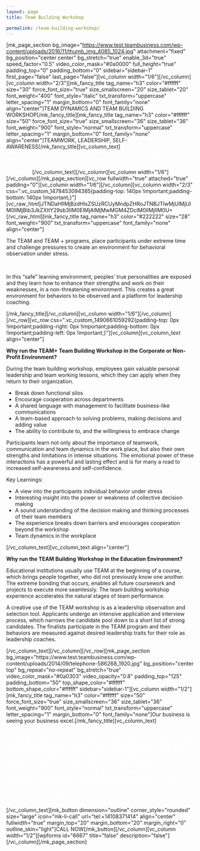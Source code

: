 ```yaml
---
layout: page
title: Team Building Workshop

permalink: /team-building-workshop/
---
```

[mk_page_section bg_image="https://www.test.teambusiness.com/wp-content/uploads/2016/11/thumb_img_4085_1024.jpg" attachment="fixed" bg_position="center center" bg_stretch="true" enable_3d="true" speed_factor="0.5" video_color_mask="#0a0000" full_height="true" padding_top="0" padding_bottom="0" sidebar="sidebar-1" first_page="false" last_page="false"][vc_column width="1/6"][/vc_column][vc_column width="2/3"][mk_fancy_title tag_name="h3" color="#ffffff" size="30" force_font_size="true" size_smallscreen="20" size_tablet="20" font_weight="400" font_style="italic" txt_transform="uppercase" letter_spacing="1" margin_bottom="0" font_family="none" align="center"]TEAM DYNAMICS AND TEAM BUILDING WORKSHOP[/mk_fancy_title][mk_fancy_title tag_name="h3" color="#ffffff" size="50" force_font_size="true" size_smallscreen="36" size_tablet="36" font_weight="900" font_style="normal" txt_transform="uppercase" letter_spacing="1" margin_bottom="0" font_family="none" align="center"]TEAMWORK, LEADERSHIP, SELF-AWARENESS[/mk_fancy_title][vc_column_text]<span style="color: #fff;">The TEAM and TEAM + are team building workshops. These workshops expose participants to how team dynamics in the workplace strongly impact business relationships and performance. They can be run in a full or half day experiential learning workshop.</span>[/vc_column_text][/vc_column][vc_column width="1/6"][/vc_column][/mk_page_section][vc_row fullwidth="true" attached="true" padding="0"][vc_column width="1/6"][/vc_column][vc_column width="2/3" css=".vc_custom_1478453094385{padding-top: 140px !important;padding-bottom: 140px !important;}"][vc_raw_html]JTNDaHIlMjBzdHlsZSUzRCUyMndpZHRoJTNBJTIwMjUlMjUlM0IlMjBib3JkZXItY29sb3IlM0ElMjAlMjMwMGM4ZDclM0IlMjIlM0U=[/vc_raw_html][mk_fancy_title tag_name="h3" color="#222222" size="28" font_weight="900" txt_transform="uppercase" font_family="none" align="center"]
<p style="text-align: left;">The TEAM and TEAM + programs, place participants under extreme time and challenge pressures to create an environment for behavioral observation under stress.</p>
&nbsp;
<p style="text-align: left;">In this “safe” learning environment, peoples’ true personalities are exposed and they learn how to enhance their strengths and work on their weaknesses, in a non-threatening environment. This creates a great environment for behaviors to be observed and a platform for leadership coaching.</p>
[/mk_fancy_title][/vc_column][vc_column width="1/6"][/vc_column][/vc_row][vc_row css=".vc_custom_1490661059292{padding-top: 0px !important;padding-right: 0px !important;padding-bottom: 0px !important;padding-left: 0px !important;}"][vc_column][vc_column_text align="center"]

<style>.vc_custom_1478453094385{padding-bottom:40px!important;}</style>
<p style="text-align: left;"><strong>Why run the TEAM+ Team Building Workshop in the Corporate or Non-Profit Environment?</strong></p>
<p style="text-align: left;">During the team building workshop, employees gain valuable personal leadership and team working lessons, which they can apply when they return to their organization.</p>

<ul style="text-align: left;">
 	<li>Break down functional silos</li>
 	<li>Encourage cooperation across departments</li>
 	<li>A shared language with management to facilitate business-like communications</li>
 	<li>A team-based approach to solving problems, making decisions and adding value</li>
 	<li>The ability to contribute to, and the willingness to embrace change</li>
</ul>
<p style="text-align: left;">Participants learn not only about the importance of teamwork, communication and team dynamics in the work place, but also their own strengths and limitations in intense situations. The emotional power of these interactions has a powerful and lasting effect and is for many a road to increased self-awareness and self-confidence.</p>
<p style="text-align: left;">Key Learnings:</p>

<ul>
 	<li style="text-align: left;">A view into the participants individual behavior under stress</li>
 	<li style="text-align: left;">Interesting insight into the power or weakness of collective decision making</li>
 	<li style="text-align: left;">A sound understanding of the decision making and thinking processes of their team members</li>
 	<li style="text-align: left;">The experience breaks down barriers and encourages cooperation beyond the workshop</li>
 	<li style="text-align: left;">Team dynamics in the workplace</li>
</ul>
[/vc_column_text][vc_column_text align="center"]
<p style="text-align: left;"><strong>Why run the TEAM Building Workshop in the Education Environment?</strong></p>
<p style="text-align: left;">Educational institutions usually use TEAM at the beginning of a course, which brings people together, who did not previously know one another. The extreme bonding that occurs, enables all future coursework and projects to execute more seamlessly. The team building workshop experience accelerates the natural stages of team performance.</p>
<p style="text-align: left;">A creative use of the TEAM workshop is as a leadership observation and selection tool. Applicants undergo an intensive application and interview process, which narrows the candidate pool down to a short list of strong candidates. The finalists participate in the TEAM program and their behaviors are measured against desired leadership traits for their role as leadership coaches.</p>
[/vc_column_text][/vc_column][/vc_row][mk_page_section bg_image="https://www.test.teambusiness.com/wp-content/uploads/2014/09/telephone-586268_1920.jpg" bg_position="center top" bg_repeat="no-repeat" bg_stretch="true" video_color_mask="#0a0303" video_opacity="0.8" padding_top="125" padding_bottom="50" top_shape_color="#ffffff" bottom_shape_color="#ffffff" sidebar="sidebar-1"][vc_column width="1/2"][mk_fancy_title tag_name="h3" color="#ffffff" size="50" force_font_size="true" size_smallscreen="36" size_tablet="36" font_weight="900" font_style="normal" txt_transform="uppercase" letter_spacing="1" margin_bottom="0" font_family="none"]Our business is seeing your business excel.[/mk_fancy_title][vc_column_text]
<p style="color: #fff; font-size: 24px;">Every interaction begins with a conversation because every experience we lead can be easily customized for you and your organization. Find out what we can do to accelerate your business education. Call 410-837-1414</p>
[/vc_column_text][mk_button dimension="outline" corner_style="rounded" size="large" icon="mk-li-call" url="tel:+14108371414" align="center" fullwidth="true" margin_top="20" margin_bottom="20" margin_right="0" outline_skin="light"]CALL NOW[/mk_button][/vc_column][vc_column width="1/2"][wpforms id="6667" title="false" description="false"][/vc_column][/mk_page_section]

